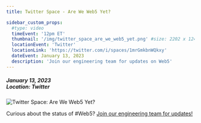 ```yaml
---
title: Twitter Space - Are We Web5 Yet?

sidebar_custom_props:
  #type: video
  timeEvent: '12pm ET'
  thumbnail: '/img/twitter_space_are_we_web5_yet.png' #size: 2202 x 1242 px
  locationEvent: 'Twitter'
  locationLink: 'https://twitter.com/i/spaces/1mrGmkbnWQkxy'
  dateEvent: January 13, 2023
  description: 'Join our engineering team for updates on Web5'
---
```


##### January 13, 2023 <br/> Location: Twitter

![Twitter Space: Are We Web5 Yet?](/img/twitter_space_are_we_web5_yet.png)

Curious about the status of #Web5? [Join our engineering team for updates!](https://twitter.com/i/spaces/1mrGmkbnWQkxy)